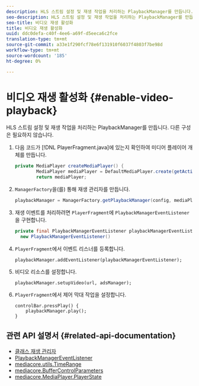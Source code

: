 ```yaml
---
description: HLS 스트림 설정 및 재생 작업을 처리하는 PlaybackManager를 만듭니다. 다른 구성은 필요하지 않습니다.
seo-description: HLS 스트림 설정 및 재생 작업을 처리하는 PlaybackManager를 만듭니다. 다른 구성은 필요하지 않습니다.
seo-title: 비디오 재생 활성화
title: 비디오 재생 활성화
uuid: ddc0defa-c40f-4ee6-a69f-d5eeca6c2fce
translation-type: tm+mt
source-git-commit: a33e1f290fcf78e6f131910f6037f4803f7be98d
workflow-type: tm+mt
source-wordcount: '185'
ht-degree: 0%

---
```



# 비디오 재생 활성화 {#enable-video-playback}

HLS 스트림 설정 및 재생 작업을 처리하는 PlaybackManager를 만듭니다. 다른 구성은 필요하지 않습니다.

1. 다음 코드가 [!DNL PlayerFragment.java]에 있는지 확인하여 미디어 플레이어 개체를 만듭니다.

   ```java
   private MediaPlayer createMediaPlayer() { 
           MediaPlayer mediaPlayer = DefaultMediaPlayer.create(getActivity().getApplicationContext()); 
           return mediaPlayer;
   ```

   <!-- I've duplicated this information. It also exists in the PlayerFragment section, just before the Feature manager section. I figured that I should have it here as well, in case they jump directly to this section.-->

1. `ManagerFactory`을(를) 통해 재생 관리자를 만듭니다.

   ```java
   playbackManager = ManagerFactory.getPlaybackManager(config, mediaPlayer);
   ```

1. 재생 이벤트를 처리하려면 `PlayerFragment`에 `PlaybackManagerEventListener`을 구현합니다.

   ```java
   private final PlaybackManagerEventListener playbackManagerEventListener =  
     new PlaybackManagerEventListener() 
   ```

1. `PlayerFragment`에서 이벤트 리스너를 등록합니다.

   ```
   playbackManager.addEventListener(playbackManagerEventListener);
   ```

1. 비디오 리소스를 설정합니다.

   ```
   playbackManager.setupVideo(url, adsManager); 
   ```

1. `PlayerFragment`에서 제어 막대 작업을 설정합니다.

   ```
   controlBar.pressPlay() { 
       playbackManager.play();  
   }
   ```

## 관련 API 설명서 {#related-api-documentation}

* [클래스 재생 관리자](https://help.adobe.com/en_US/primetime/api/reference_implementation/android/javadoc/com/adobe/primetime/reference/manager/PlaybackManager.html)
* [PlaybackManagerEventListener](https://help.adobe.com/en_US/primetime/api/reference_implementation/android/javadoc/com/adobe/primetime/reference/manager/PlaybackManager.PlaybackManagerEventListener.html)
* [mediacore.utils.TimeRange](https://help.adobe.com/en_US/primetime/api/psdk/javadoc/com/adobe/mediacore/utils/TimeRange.html)
* [mediacore.BufferControlParameters](https://help.adobe.com/en_US/primetime/api/psdk/javadoc/com/adobe/mediacore/BufferControlParameters.html)
* [mediacore.MediaPlayer.PlayerState](https://help.adobe.com/en_US/primetime/api/psdk/javadoc/com/adobe/mediacore/MediaPlayer.PlayerState.html)